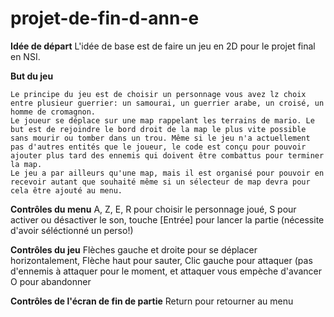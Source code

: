 # projet-de-fin-d-ann-e

__**Idée de départ**__ L'idée de base est de faire un jeu en 2D pour le projet final en NSI.

__**But du jeu**__
```
Le principe du jeu est de choisir un personnage vous avez lz choix entre plusieur guerrier: un samourai, un guerrier arabe, un croisé, un homme de cromagnon.
Le joueur se déplace sur une map rappelant les terrains de mario. Le but est de rejoindre le bord droit de la map le plus vite possible sans mourir ou tomber dans un trou. Même si le jeu n'a actuellement pas d'autres entités que le joueur, le code est conçu pour pouvoir ajouter plus tard des ennemis qui doivent être combattus pour terminer la map.
Le jeu a par ailleurs qu'une map, mais il est organisé pour pouvoir en recevoir autant que souhaité même si un sélecteur de map devra pour cela être ajouté au menu.
```
**Contrôles du menu**
A, Z, E, R pour choisir le personnage joué,
S pour activer ou désactiver le son,
touche [Entrée] pour lancer la partie (nécessite d'avoir séléctionné un perso!)

**Contrôles du jeu**
Flèches gauche et droite pour se déplacer horizontalement,
Flèche haut pour sauter,
Clic gauche pour attaquer (pas d'ennemis à attaquer pour le moment, et attaquer vous empèche d'avancer
O pour abandonner

**Contrôles de l'écran de fin de partie**
Return pour retourner au menu
